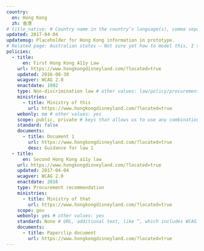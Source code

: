 ```yaml
---
country:
  en: Hong Kong
  zh: 香港
# title_native: # Country name in the country’s language(s), comma separated. For Switzerland: Schweiz, Suisse, Svizzera, Svizra
updated: 2017-04-04
updatemsg: Placeholder for Hong Kong information in prototype.
# Related page: Australian states – Not sure yet how to model this, I tend to not have this
policies:
  - title:
      en: First Hong Kong A11y Law
    url: https://www.hongkongdisneyland.com/?located=true
    updated: 2016-08-30
    wcagver: WCAG 2.0
    enactdate: 1992
    type: Non-discrimination law # other values: law/policy/procurement
    ministries:
      - title: Ministry of this
        url: https://www.hongkongdisneyland.com/?located=true
    webonly: no # other values: yes
    scope: public, private # keys that allows us to use any combination
    standard: false
    documents:
      - title: Document 1
        url: https://www.hongkongdisneyland.com/?located=true
        desc: Guidance for law 1
  - title:  
      en: Second Hong Kong a11y law
    url: https://www.hongkongdisneyland.com/?located=true
    updated: 2017-04-04
    wcagver: WCAG 2.0
    enactdate: 2016
    type: Procurement recommendation
    ministries:
      - title: Ministry of that
        url: https://www.hongkongdisneyland.com/?located=true
    scope: gov
    webonly: yes # other values: yes
    standard: None # URL, additional text, like “, which includes WCAG 2.0 verbatim without modifications for Web content, and WCAG 2.0 as interpreted by WCAG2ICT for non-Web documentation and software.” is taken programatically from the standards.yaml document in _data to avoid different text for the same content.
    documents:
      - title: Paperclip document
        url: https://www.hongkongdisneyland.com/?located=true
---
```

